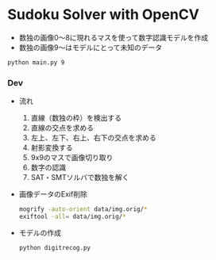 
# Sudoku Solver with OpenCV

- 数独の画像0〜8に現れるマスを使って数字認識モデルを作成
- 数独の画像9〜はモデルにとって未知のデータ

```bash
python main.py 9
```

### Dev

- 流れ

    1. 直線（数独の枠）を検出する
    2. 直線の交点を求める
    3. 左上、左下、右上、右下の交点を求める
    4. 射影変換する
    5. 9x9のマスで画像切り取り
    6. 数字の認識
    7. SAT・SMTソルバで数独を解く


- 画像データのExif削除

    ```bash
    mogrify -auto-orient data/img.orig/*
    exiftool -all= data/img.orig/*
    ```

- モデルの作成

    ```bash
    python digitrecog.py
    ```
